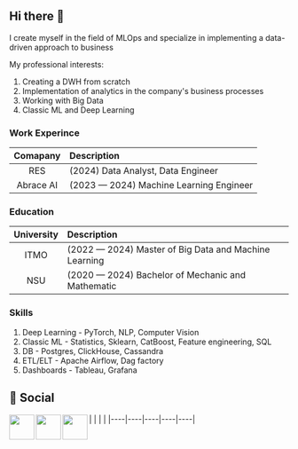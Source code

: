 ## Hi there 👋

I create myself in the field of MLOps and specialize in implementing a data-driven approach to business

My professional interests:
1. Creating a DWH from scratch
2. Implementation of analytics in the company's business processes
3. Working with Big Data
4. Classic ML and Deep Learning

### Work Experince
|Comapany|Description|
|:----:|:-----|
|RES| (2024) Data Analyst, Data Engineer |
|Abrace AI| (2023 — 2024) Machine Learning Engineer |

### Education
|University|Description|
|:----:|:-----|
|ITMO| (2022 — 2024) Master of Big Data and Machine Learning |
|NSU| (2020  — 2024) Bachelor of Mechanic and Mathematic |

### Skills
1. Deep Learning - PyTorch, NLP, Computer Vision
2. Classic ML - Statistics, Sklearn, CatBoost, Feature engineering, SQL
3. DB - Postgres, ClickHouse, Cassandra
4. ETL/ELT - Apache Airflow, Dag factory
5. Dashboards - Tableau, Grafana

## 💬 Social
| <a href="https://t.me/ArtemLetyagin"><img align="left" width="45px" src="resourses/telegram.svg" class="shades-of-purple"/></a>  |
<a href="www.linkedin.com/in/artem-letyagin-7bb946233"><img align="left" width="45px" src="resourses/linkedin.svg" class="shades-of-purple"/></a>|
<a href="https://career.habr.com/arsem"><img align="left" width="45px" src="resourses/habr.svg" class="shades-of-purple"/></a>|
|----|----|----|----|----|

